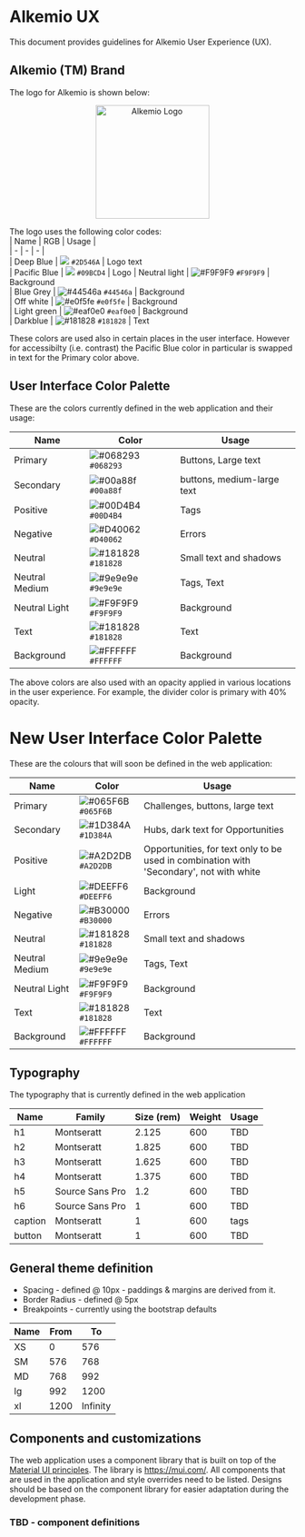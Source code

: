 # Alkemio UX 
This document provides guidelines for Alkemio User Experience (UX).

## Alkemio (TM) Brand
The logo for Alkemio is shown below:

<p align="center">
  <a href="https://www.alkemio.foundation" target="blank"><img src="https://www.alkemio.foundation/uploads/logos/alkemio-logo.svg" width="200" alt="Alkemio Logo" /></a>
</p>

The logo uses the following color codes:  
| Name | RGB | Usage |    
| - | - |  - |  
| Deep Blue | ![](https://placehold.jp/2D546A/ffffff/50x20.png?text=%20) `#2D546A` | Logo text  
| Pacific Blue | ![](https://placehold.jp/09BCD4/ffffff/50x20.png?text=%20) `#09BCD4` | Logo 
| Neutral light | ![#F9F9F9](https://placehold.jp/F9F9F9/ffffff/50x20.png?text=%20) `#F9F9F9` | Background  
| Blue Grey | ![#44546a](https://placehold.jp/44546a/ffffff/50x20.png?text=%20) `#44546a` | Background  
| Off white | ![#e0f5fe](https://placehold.jp/e0f5fe/ffffff/50x20.png?text=%20) `#e0f5fe` | Background  
| Light green | ![#eaf0e0](https://placehold.jp/eaf0e0/ffffff/50x20.png?text=%20) `#eaf0e0` | Background  
| Darkblue | ![#181828](https://placehold.jp/181828/ffffff/50x20.png?text=%20) `#181828` | Text    
  
These colors are used also in certain places in the user interface. However for accessibilty (i.e. contrast) the Pacific Blue color in particular is swapped in text for the Primary color above.   
  
## User Interface Color Palette  
These are the colors currently defined in the web application and their usage:  
  
| Name | Color | Usage |  
| -------- | -------- | -------- |  
| Primary     | ![#068293](https://placehold.jp/068293/ffffff/50x20.png?text=%20) `#068293`    | Buttons, Large text  |  
| Secondary     | ![#00a88f](https://placehold.jp/00a88f/ffffff/50x20.png?text=%20) `#00a88f`   | buttons, medium-large text  |  
| Positive     | ![#00D4B4](https://placehold.jp/00D4B4/ffffff/50x20.png?text=%20) `#00D4B4`    | Tags  |  
| Negative    | ![#D40062](https://placehold.jp/D40062/ffffff/50x20.png?text=%20) `#D40062`     | Errors  |  
| Neutral     | ![#181828](https://placehold.jp/181828/ffffff/50x20.png?text=%20) `#181828`     | Small text and shadows  |  
| Neutral Medium    | ![#9e9e9e](https://placehold.jp/9e9e9e/ffffff/50x20.png?text=%20) `#9e9e9e`     | Tags, Text  |  
| Neutral Light     | ![#F9F9F9](https://placehold.jp/F9F9F9/ffffff/50x20.png?text=%20) `#F9F9F9`     | Background  |  
| Text     | ![#181828](https://placehold.jp/181828/ffffff/50x20.png?text=%20) `#181828`    | Text  |  
| Background     | ![#FFFFFF](https://placehold.jp/FFFFFF/ffffff/50x20.png?text=%20) `#FFFFFF`    | Background  |

The above colors are also used with an opacity applied in various locations in the user experience. For example, the divider color is primary with 40% opacity.

# New User Interface Color Palette
These are the colours that will soon be defined in the web application: 

| Name | Color | Usage |  
| -------- | -------- | -------- |  
| Primary     | ![#065F6B](https://placehold.jp/065F6B/ffffff/50x20.png?text=%20) `#065F6B`    | Challenges, buttons, large text  |  
| Secondary     | ![#1D384A](https://placehold.jp/1D384A/ffffff/50x20.png?text=%20) `#1D384A`   | Hubs, dark text for Opportunities  |  
| Positive     | ![#A2D2DB](https://placehold.jp/A2D2DB/ffffff/50x20.png?text=%20) `#A2D2DB`    | Opportunities, for text only to be used in combination with 'Secondary', not with white  |  
| Light    | ![#DEEFF6](https://placehold.jp/DEEFF6/ffffff/50x20.png?text=%20) `#DEEFF6`     | Background  |  
| Negative    | ![#B30000](https://placehold.jp/B30000/ffffff/50x20.png?text=%20) `#B30000`     | Errors  |  
| Neutral     | ![#181828](https://placehold.jp/181828/ffffff/50x20.png?text=%20) `#181828`     | Small text and shadows  |  
| Neutral Medium    | ![#9e9e9e](https://placehold.jp/9e9e9e/ffffff/50x20.png?text=%20) `#9e9e9e`     | Tags, Text  |  
| Neutral Light     | ![#F9F9F9](https://placehold.jp/F9F9F9/ffffff/50x20.png?text=%20) `#F9F9F9`     | Background  |  
| Text     | ![#181828](https://placehold.jp/181828/ffffff/50x20.png?text=%20) `#181828`    | Text  |  
| Background     | ![#FFFFFF](https://placehold.jp/FFFFFF/ffffff/50x20.png?text=%20) `#FFFFFF`    | Background  |


## Typography

The typography that is currently defined in the web application

| Name | Family | Size (rem) | Weight | Usage |  
| -------- | -------- | -------- | -------- | -------- |  
| h1 | Montseratt | 2.125 | 600 | TBD |
| h2 | Montseratt | 1.825 | 600 | TBD |
| h3 | Montseratt | 1.625 | 600 | TBD |
| h4 | Montseratt | 1.375 | 600 | TBD |
| h5 | Source Sans Pro | 1.2| 600 | TBD |
| h6 | Source Sans Pro | 1 | 600 | TBD |
| caption | Montseratt | 1 | 600 | tags |  
| button | Montseratt | 1| 600 | TBD |

## General theme definition

- Spacing - defined @ 10px - paddings & margins are derived from it.
- Border Radius - defined @ 5px
- Breakpoints - currently using the bootstrap defaults

| Name | From | To |
| -------- | -------- | -------- |
| XS | 0 | 576 |
| SM | 576 | 768 |
| MD | 768 | 992 |
| lg | 992 | 1200 |
| xl | 1200 | Infinity |

## Components and customizations
The web application uses a component library that is built on top of the [Material UI principles](https://material.io/). The library is https://mui.com/. All components that are used in the application and style overrides need to be listed. Designs should be based on the component library for easier adaptation during the development phase.

### TBD - component definitions
